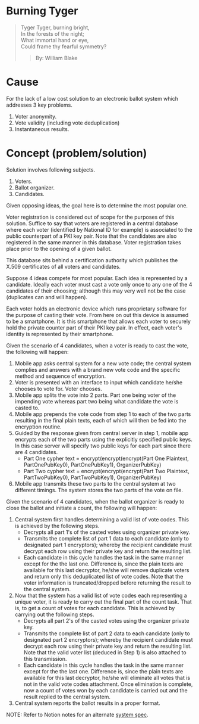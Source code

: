 # Burning Tyger

> Tyger Tyger, burning bright,  
> In the forests of the night;  
> What immortal hand or eye,  
> Could frame thy fearful symmetry?  
> > By: William Blake  

# Cause
For the lack of a low cost solution to an electronic ballot system which addresses 3 key problems.

1. Voter anonymity.
2. Vote validity (including vote deduplication)
3. Instantaneous results.


# Concept (problem/solution)
Solution involves following subjects.

1. Voters.
2. Ballot organizer.
3. Candidates.

Given opposing ideas, the goal here is to determine the most popular one.

Voter registration is considered out of scope for the purposes of this solution. Suffice to say that voters are registered in a central database where each voter (identified by National ID for example) is associated to the public counterpart of a PKI key pair. Note that the candidates are also registered in the same manner in this database. Voter registration takes place prior to the opening of a given ballot.

This database sits behind a certification authority which publishes the X.509 certificates of all voters and candidates.

Suppose 4 ideas compete for most popular. Each idea is represented by a candidate. Ideally each voter must cast a vote only once to any one of the 4 candidates of their choosing; although this may very well not be the case (duplicates can and will happen).

Each voter holds an electronic device which runs proprietary software for the purpose of casting their vote. From here on out this device is assumed to be a smartphone. It is this smartphone that allows each voter to securely hold the private counter part of their PKI key pair. In effect, each voter's identity is represented by their smartphone.

Given the scenario of 4 candidates, when a voter is ready to cast the vote, the following will happen:  

1. Mobile app asks central system for a new vote code; the central system complies and answers with a brand new vote code and the specific method and sequence of encryption.
2. Voter is presented with an interface to input which candidate he/she chooses to vote for. Voter chooses.
3. Mobile app splits the vote into 2 parts. Part one being voter of the impending vote whereas part two being what candidate the vote is casted to.
4. Mobile app prepends the vote code from step 1 to each of the two parts resulting in the final plain texts, each of which will then be fed into the encryption routine.
5. Guided by the response given from central server in step 1, mobile app encrypts each of the two parts using the explicitly specified public keys. In this case server will specify two public keys for each part since there are 4 candidates.
    - Part One cypher text = encrypt(encrypt(encrypt(Part One Plaintext, PartOnePubKey0), PartOnePubKey1), OrganizerPubKey)
    - Part Two cypher text = encrypt(encrypt(encrypt(Part Two Plaintext, PartTwoPubKey0), PartTwoPubKey1), OrganizerPubKey)
6. Mobile app transmits these two parts to the central system at two different timings. The system stores the two parts of the vote on file.

Given the scenario of 4 candidates, when the ballot organizer is ready to close the ballot and initiate a count, the following will happen:  
1. Central system first handles determining a valid list of vote codes. This is achieved by the following steps.  
    - Decrypts all part 1's of the casted votes using organizer private key.
    - Transmits the complete list of part 1 data to each candidate (only to designated part 1 encryptors); whereby the recipient candidate must decrypt each row using their private key and return the resulting list.
    - Each candidate in this cycle handles the task in the same manner except for the the last one. Difference is, since the plain texts are available for this last decryptor, he/she will remove duplicate voters and return only this deduplicated list of vote codes. Note that the voter information is truncated/dropped before returning the result to the central system.
2. Now that the system has a valid list of vote codes each representing a unique voter, it is ready to carry out the final part of the count task. That is, to get a count of votes for each candidate. This is achieved by carrying out the following steps.
    - Decrypts all part 2's of the casted votes using the organizer private key.
    - Transmits the complete list of part 2 data to each candidate (only to designated part 2 encryptors); whereby the recipient candidate must decrypt each row using their private key and return the resulting list. Note that the valid voter list (deduced in Step 1) is also attached to this transmission.
    - Each candidate in this cycle handles the task in the same manner except for the the last one. Difference is, since the plain texts are available for this last decryptor, he/she will eliminate all votes that is not in the valid vote codes attachment. Once elimination is complete, now a count of votes won by each candidate is carried out and the result replied to the central system.
3. Central system reports the ballot results in a proper format.

NOTE: Refer to Notion notes for an alternate [system spec](https://www.notion.so/Voting-system-based-on-PKI-266a4feaf124482297d87f4961987a91).